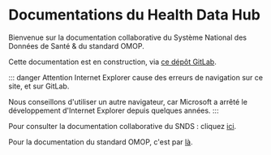 # Documentations du Health Data Hub
<!-- SPDX-License-Identifier: MPL-2.0 -->

Bienvenue sur la documentation collaborative du Système National des Données de Santé & du standard OMOP.

Cette documentation est en construction, via [ce dépôt GitLab](https://gitlab.com/healthdatahub/documentation-snds).

::: danger Attention
Internet Explorer cause des erreurs de navigation sur ce site, et sur GitLab. 

Nous conseillons d'utiliser un autre navigateur, car Microsoft a arrêté le développement d'Internet Explorer depuis quelques années.
:::

Pour consulter la documentation collaborative du SNDS : cliquez [ici](/_vuepress_snds/).

Pour la documentation du standard OMOP, c'est par [là](/_vuepress_omop/).